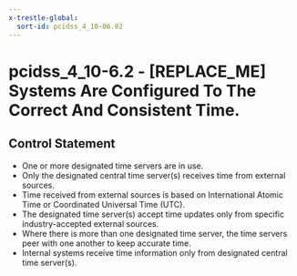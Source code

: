 ```yaml
---
x-trestle-global:
  sort-id: pcidss_4_10-06.02
---
```


# pcidss_4_10-6.2 - \[REPLACE_ME\] Systems Are Configured To The Correct And Consistent Time.

## Control Statement

- One or more designated time servers are in use.
- Only the designated central time server(s) receives time from external sources.
- Time received from external sources is based on International Atomic Time or Coordinated
  Universal Time (UTC).
- The designated time server(s) accept time updates only from specific industry-accepted
  external sources.
- Where there is more than one designated time server, the time servers peer with one
  another to keep accurate time.
- Internal systems receive time information only from designated central time server(s).
